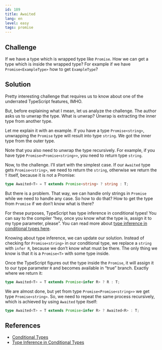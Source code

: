```yaml
---
id: 189
title: Awaited
lang: en
level: easy
tags: promise
---
```


## Challenge

If we have a type which is wrapped type like `Promise`. How we can get a type
which is inside the wrapped type? For example if we have `Promise<ExampleType>`
how to get `ExampleType`?

## Solution

Pretty interesting challenge that requires us to know about one of the
underrated TypeScript features, IMHO.

But, before explaining what I mean, let us analyze the challenge. The author
asks us to unwrap the type. What is unwrap? Unwrap is extracting the inner type
from another type.

Let me explain it with an example. If you have a type `Promise<string>`,
unwrapping the `Promise` type will result into type `string`. We got the inner
type from the outer type.

Note that you also need to unwrap the type recursively. For example, if you have
type `Promise<Promise<string>>`, you need to return type `string`.

Now, to the challenge. I’ll start with the simplest case. If our `Awaited` type
gets `Promise<string>`, we need to return the `string`, otherwise we return the
`T` itself, because it is not a Promise:

```ts
type Awaited<T> = T extends Promise<string> ? string : T;
```

But there is a problem. That way, we can handle only strings in `Promise` while
we need to handle any case. So how to do that? How to get the type from
`Promise` if we don’t know what is there?

For these purposes, TypeScript has type inference in conditional types! You can
say to the compiler “hey, once you know what the type is, assign it to my type
parameter, please”. You can read more about
[type inference in conditional types here](https://www.typescriptlang.org/docs/handbook/release-notes/typescript-2-8.html#type-inference-in-conditional-types).

Knowing about type inference, we can update our solution. Instead of checking
for `Promise<string>` in our conditional type, we replace a `string` with
`infer R`, because we don’t know what must be there. The only thing we know is
that it is a `Promise<T>` with some type inside.

Once the TypeScript figures out the type inside the `Promise`, it will assign it
to our type parameter `R` and becomes available in “true” branch. Exactly where
we return it:

```ts
type Awaited<T> = T extends Promise<infer R> ? R : T;
```

We are almost done, but yet from type `Promise<Promise<string>>` we get type
`Promise<string>`. So, we need to repeat the same process recursively, which is
achieved by using `Awaited` type itself:

```ts
type Awaited<T> = T extends Promise<infer R> ? Awaited<R> : T;
```

## References

- [Conditional Types](https://www.typescriptlang.org/docs/handbook/2/conditional-types.html)
- [Type Inference in Conditional Types](https://www.typescriptlang.org/docs/handbook/2/conditional-types.html#inferring-within-conditional-types)
